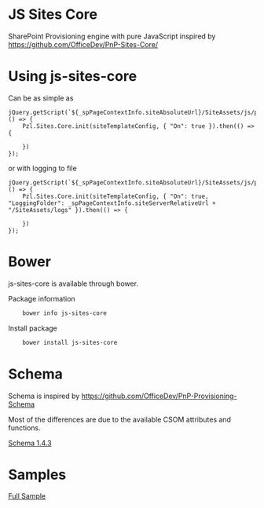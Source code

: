 # JS Sites Core
SharePoint Provisioning engine with pure JavaScript inspired by https://github.com/OfficeDev/PnP-Sites-Core/

# Using js-sites-core
Can be as simple as
```
jQuery.getScript(`${_spPageContextInfo.siteAbsoluteUrl}/SiteAssets/js/pzl.sites.core.js`, () => {
    Pzl.Sites.Core.init(siteTemplateConfig, { "On": true }).then(() => {               
        
    })
});
```

or with logging to file
```
jQuery.getScript(`${_spPageContextInfo.siteAbsoluteUrl}/SiteAssets/js/pzl.sites.core.js`, () => {
    Pzl.Sites.Core.init(siteTemplateConfig, { "On": true, "LoggingFolder": _spPageContextInfo.siteServerRelativeUrl + "/SiteAssets/logs" }).then(() => {               
        
    })
});
```

# Bower
js-sites-core is available through bower.

Package information
```powershell
    bower info js-sites-core
```

Install package
```powershell
    bower install js-sites-core
```

# Schema
Schema is inspired by https://github.com/OfficeDev/PnP-Provisioning-Schema

Most of the differences are due to the available CSOM attributes and functions.

[Schema 1.4.3](Schema-1.4.3.md)

# Samples
[Full Sample](samples/Full-Sample.md)
